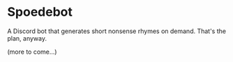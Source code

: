 # Spoedebot

A Discord bot that generates short nonsense rhymes on demand. That's the plan, anyway.

(more to come...)

